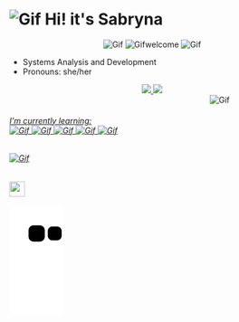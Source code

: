 

   <h1> <img alt="Gif" height="50" width="45" src="https://i.pinimg.com/originals/15/26/5a/15265af91d058d33da9d448a7cd070f9.gif">  Hi! it's Sabryna</h1>
   <div align="center">
   <img alt="Gif" height="30" width="35" src="https://c.tenor.com/IgTAi2ds4w0AAAAj/pixel.gif">  <img  alt="Gifwelcome" height="20" width="105" src="https://en.bloggif.com/tmp/02d1e8e413011dacbc220d05a0f748f4/text.gif?1660693428">  <img alt="Gif" height="30" width="35" src="https://c.tenor.com/IgTAi2ds4w0AAAAj/pixel.gif">
   </div>

- Systems Analysis and Development
- Pronouns: she/her


<div align="center">
  <a href="https://github.com/SabrynaRodrigues">
  <img height="130em" src="https://github-readme-stats.vercel.app/api?username=SabrynaRodrigues&show_icons=true&theme=panda&include_all_commits=true&count_private=true"/>
  <img height="130em" src="https://github-readme-stats.vercel.app/api/top-langs/?username=SabrynaRodrigues&layout=compact&langs_count=7&theme=panda"/>
  </div>
  <img  align="right" alt="Gif" height="150" width="150" src="https://i.gifer.com/origin/fe/fe4ebd8a9c0547e94000a9c759acf591.gif">
  <div style="display: inline_block"><br>
  <h6> I’m currently learning:<br>
   <img alt="Gif" height="25" src="https://img.shields.io/badge/Python-3776AB?style=for-the-badge&logo=python&logoColor=white">
   <img alt="Gif" height="25" src="https://img.shields.io/badge/HTML5-E34F26?style=for-the-badge&logo=html5&logoColor=white"> 
   <img alt="Gif" height="25" src="https://img.shields.io/badge/java-%23ED8B00.svg?style=for-the-badge&logo=java&logoColor=white">
   <img alt="Gif" height="25" src="https://img.shields.io/badge/CSS3-1572B6?style=for-the-badge&logo=css3&logoColor=white">
   <img alt="Gif" height="25" src="https://img.shields.io/badge/MySQL-00000F?style=for-the-badge&logo=mysql&logoColor=white"><h6>
   <img alt="Gif" height="25" src="https://img.shields.io/badge/c-%2300599C.svg?style=for-the-badge&logo=c&logoColor=white"><h6>
   
  
</div>
 
  ##
  
  <div> 
    <a href ="https://www.linkedin.com/in/sabrynarodrigues/"><img src="https://upload.wikimedia.org/wikipedia/commons/f/f8/LinkedIn_icon_circle.svg" target="blank" height="27px" width="27px"></a>
 
 
  ![Snake animation](https://github.com/SabrynaRodrigues/SabrynaRodrigues/blob/output/github-contribution-grid-snake.svg)
  </div>
    
